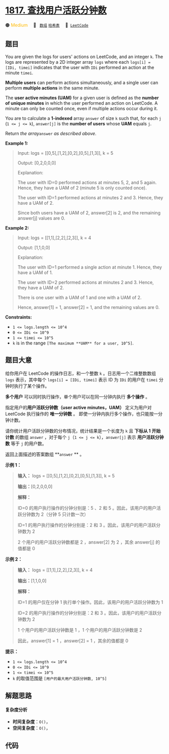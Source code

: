 # [1817. 查找用户活跃分钟数](https://leetcode.com/problems/finding-the-users-active-minutes)

🟠 <font color=#ffb800>Medium</font>&emsp; 🔖&ensp; [`数组`](/leetcode/outline/tag/array.md) [`哈希表`](/leetcode/outline/tag/hash-table.md)&emsp; 🔗&ensp;[`LeetCode`](https://leetcode.com/problems/finding-the-users-active-minutes)

## 题目

You are given the logs for users' actions on LeetCode, and an integer `k`. The
logs are represented by a 2D integer array `logs` where each `logs[i] = [IDi,
timei]` indicates that the user with `IDi` performed an action at the minute
`timei`.

**Multiple users** can perform actions simultaneously, and a single user can
perform **multiple actions** in the same minute.

The **user active minutes (UAM)** for a given user is defined as the **number
of unique minutes** in which the user performed an action on LeetCode. A
minute can only be counted once, even if multiple actions occur during it.

You are to calculate a **1-indexed** array `answer` of size `k` such that, for
each `j` (`1 <= j <= k`), `answer[j]` is the **number of users** whose **UAM**
equals `j`.

Return _the array_`answer` _as described above_.

**Example 1:**

> Input: logs = [[0,5],[1,2],[0,2],[0,5],[1,3]], k = 5
>
> Output: [0,2,0,0,0]
>
> Explanation:
>
> The user with ID=0 performed actions at minutes 5, 2, and 5 again. Hence, they have a UAM of 2 (minute 5 is only counted once).
>
> The user with ID=1 performed actions at minutes 2 and 3. Hence, they have a UAM of 2.
>
> Since both users have a UAM of 2, answer[2] is 2, and the remaining answer[j] values are 0.

**Example 2:**

> Input: logs = [[1,1],[2,2],[2,3]], k = 4
>
> Output: [1,1,0,0]
>
> Explanation:
>
> The user with ID=1 performed a single action at minute 1. Hence, they have a UAM of 1.
>
> The user with ID=2 performed actions at minutes 2 and 3. Hence, they have a UAM of 2.
>
> There is one user with a UAM of 1 and one with a UAM of 2.
>
> Hence, answer[1] = 1, answer[2] = 1, and the remaining values are 0.

**Constraints:**

- `1 <= logs.length <= 10^4`
- `0 <= IDi <= 10^9`
- `1 <= timei <= 10^5`
- `k` is in the range `[The maximum **UAM** for a user, 10^5]`.

## 题目大意

给你用户在 LeetCode 的操作日志，和一个整数 `k` 。日志用一个二维整数数组 `logs` 表示，其中每个 `logs[i] = [IDi,
timei]` 表示 ID 为 `IDi` 的用户在 `timei` 分钟时执行了某个操作。

**多个用户** 可以同时执行操作，单个用户可以在同一分钟内执行 **多个操作** 。

指定用户的**用户活跃分钟数（user active minutes，UAM）** 定义为用户对 LeetCode 执行操作的 **唯一分钟数** 。
即使一分钟内执行多个操作，也只能按一分钟计数。

请你统计用户活跃分钟数的分布情况，统计结果是一个长度为 `k` 且 **下标从 1 开始计数** 的数组 `answer` ，对于每个 `j`（`1 <=
j <= k`），`answer[j]` 表示 **用户活跃分钟数** 等于 `j` 的用户数。

返回上面描述的答案数组 **`answer` ** 。

**示例 1：**

> **输入：** logs = [[0,5],[1,2],[0,2],[0,5],[1,3]], k = 5
>
> **输出：**[0,2,0,0,0]
>
> **解释：**
>
> ID=0 的用户执行操作的分钟分别是：5 、2 和 5 。因此，该用户的用户活跃分钟数为 2（分钟 5 只计数一次）
>
> ID=1 的用户执行操作的分钟分别是：2 和 3 。因此，该用户的用户活跃分钟数为 2
>
> 2 个用户的用户活跃分钟数都是 2 ，answer[2] 为 2 ，其余 answer[j] 的值都是 0

**示例 2：**

> **输入：** logs = [[1,1],[2,2],[2,3]], k = 4
>
> **输出：**[1,1,0,0]
>
> **解释：**
>
> ID=1 的用户仅在分钟 1 执行单个操作。因此，该用户的用户活跃分钟数为 1
>
> ID=2 的用户执行操作的分钟分别是：2 和 3 。因此，该用户的用户活跃分钟数为 2
>
> 1 个用户的用户活跃分钟数是 1 ，1 个用户的用户活跃分钟数是 2
>
> 因此，answer[1] = 1 ，answer[2] = 1 ，其余的值都是 0

**提示：**

- `1 <= logs.length <= 10^4`
- `0 <= IDi <= 10^9`
- `1 <= timei <= 10^5`
- `k` 的取值范围是 `[用户的最大用户活跃分钟数, 10^5]`

## 解题思路

#### 复杂度分析

- **时间复杂度**：`O()`，
- **空间复杂度**：`O()`，

## 代码

```javascript

```
